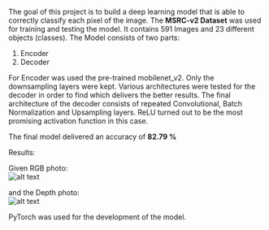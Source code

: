 The goal of this project is to build a deep learning model that is able to correctly classify each pixel of the image. The **MSRC-v2 Dataset** was used for training and testing the model. It contains 591 Images and 23 different objects (classes). 
The Model consists of two parts: 

1. Encoder
2. Decoder

For Encoder was used the pre-trained mobilenet_v2. Only the downsampling layers were kept. Various architectures were tested for the decoder in order to find which delivers the better results. The final architecture of
the decoder consists of repeated Convolutional, Batch Normalization and Upsampling layers. ReLU turned out to be the most promising activation function in this case.

The final model delivered an accuracy of **82.79 %**

Results:

Given RGB photo: \
![alt text](Result-1.jpg)

and the Depth photo: \
![alt text](SS-Result-1.jpg)

PyTorch was used for the development of the model.
